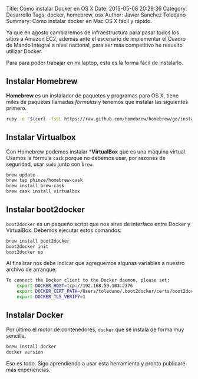 Title: Cómo instalar Docker en OS X
Date: 2015-05-08 20:29:36
Category: Desarrollo
Tags:  docker, homebrew, osx
Author: Javier Sanchez Toledano
Summary: Cómo instalar docker en Mac OS X fácil y rápido.

Ya que en agosto cambiaremos de infraestructura para pasar todos los sitios a Amazon EC2, además ante el escenario de implementar el Cuadro de Mando Integral a nivel nacional, para ser más competitivo he resuelto utilizar Docker.

Para para poder trabajar en mi laptop, esta es la forma fácil de instalarlo.

## Instalar Homebrew

**Homebrew** es un instalador de paquetes y programas para OS X, tiene miles de paquetes llamadas _fórmulas_ y tenemos que instalar las siguientes primero.

```bash
ruby -e "$(curl -fsSL https://raw.github.com/Homebrew/homebrew/go/install)"
```

## Instalar Virtualbox

Con Homebrew podemos instalar ***VirtualBox** que es una máquina virtual. Usamos la fórmula `cask` porque no debemos usar, por razones de seguridad, usar `sudo` junto con `brew`.

```bash
brew update
brew tap phinze/homebrew-cask
brew install brew-cask
brew cask install virtualbox
```

## Instalar boot2docker 

`boot2docker` es un pequeño script que nos sirve de interface entre Docker y VirtualBox. Debemos ejecutar estos comandos:

```bash
brew install boot2docker
boot2docker init
boot2docker up
```

Al finalizar nos debe indicar que agreguemos algunas variables a nuestro archivo de arranque:

```bash
To connect the Docker client to the Docker daemon, please set:
    export DOCKER_HOST=tcp://192.168.59.103:2376
    export DOCKER_CERT_PATH=/Users/toledano/.boot2docker/certs/boot2docker-vm
    export DOCKER_TLS_VERIFY=1
```

## Instalar Docker

Por último el motor de contenedores, `docker` que se instala de forma muy sencilla.

```bash
brew install docker
docker version
```

Eso es todo. Sigo aprendiendo a usar esta herramienta y pronto publicaré más experiencias.

